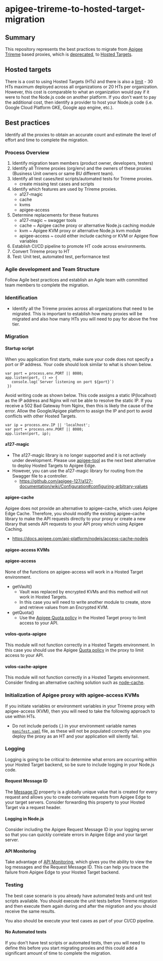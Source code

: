 # apigee-trireme-to-hosted-target-migration

## Summary
This repository represents the best practices to migrate from [Apigee Trireme](https://docs.apigee.com/api-platform/nodejs/overview-nodejs-apigee-edge) based proxies, which is [deprecated](https://docs.apigee.com/release/deprecated-features), to [Hosted Targets](https://docs.apigee.com/api-platform/hosted-targets/hosted-targets-overview).  

## Hosted targets
There is a cost to using Hosted Targets (HTs) and there is also a [limit](https://specs.apigee.com/files/ApigeeEdgeCloud_user_ComparisonMatrix.pdf) - 30 HTs maximum deployed across all organizations or 20 HTs per organization.  However, this cost is comparable to what an organization would pay if it were to host the Node.js code on another platform.  If you don't want to pay the additional cost, then identify a provider to host your Node.js code (i.e. Google Cloud Platform GKE, Google app engine, etc.).

## Best practices
Identify all the proxies to obtain an accurate count and estimate the level of effort and time to complete the migration.

### Process Overview
1. Identify migration team members (product owner, developers, testers)
2. Identify all Trireme proxies (org/env) and the owners of these proxies (Business Unit owners or same BU different team).
3. Identify all test cases/test scripts/automated tests for Trireme proxies.
   * create missing test cases and scripts
4. Identify which features are used by Trireme proxies.
   * a127-magic
   * cache
   * kvms
   * apigee-access
5. Determine replacements for these features
   * a127-magic ~ swagger tools
   * cache ~ Apigee cache proxy or alternative Node.js caching module
   * kvm ~ Apigee KVM proxy or alternative Node.js kvm module
   * apigee-access ~ could either include caching or KVM or Apigee flow variables
6. Establish CI/CD pipeline to promote HT code across environments.
7. Convert Trireme proxy to HT
8. Test: Unit test, automated test, performance test

### Agile development and Team Structure
Follow Agile best practices and establish an Agile team with committed team members to complete the migration.

### Identification
* Identify all the Trireme proxies across all organizations that need to be migrated.
  This is important to establish how many proxies will be migrated and also how many HTs you will need to pay for above the free tier.  

### Migration
#### Startup script
When you application first starts, make sure your code does not specify a port or IP address. Your code should look similar to what is shown below.
```
var port = process.env.PORT || 8080;
app.listen(port, () => {
   console.log(`Server listening on port ${port}`)
 })
```

Avoid writing code as shown below. This code assigns a static IP(localhost) as the IP address and Nginx will not be able to resolve the static IP.  If you receive a 502 Bad Gateway from Nginx, then this is likely the cause of the error.  Allow the Google/Apigee platform to assign the IP and port to avoid conflicts with other Hosted Targets.  

```
var ip = process.env.IP || 'localhost';
var port = process.env.PORT || 8080;
app.listen(port, ip);
```

#### a127-magic
* The a127-magic library is no longer supported and it is not actively under development.  Please use [apigee-tool](https://www.npmjs.com/package/apigeetool) as the next best alternative to deploy Hosted Targets to Apigee Edge.  
* However, you can use the a127-magic library for routing from the Swagger file to a controller.
  * https://github.com/apigee-127/a127-documentation/wiki/Configuration#configuring-arbitrary-values
#### apigee-cache
Apigee does not provide an alternative to apigee-cache, which uses Apigee Edge Cache.  Therefore, you should modify the existing apigee-cache library to make the API requests directly to your proxy or create a new library that sends API requests to your API proxy which using Apigee Caching.  
* https://docs.apigee.com/api-platform/nodejs/access-cache-nodejs

#### apigee-access KVMs
#### apigee-access
None of the functions on apigee-access will work in a Hosted Target environment.  
  * getVault()
    * Vault was replaced by encrypted KVMs and this method will not work in Hosted Targets.
    * In this case you will need to write another module to create, store and retrieve values from an Encrypted KVM.  
  * getQuota()
    * Use the [Apigee Quota policy](https://docs.apigee.com/api-platform/reference/policies/quota-policy) in the Hosted Target proxy to limit access to your API.  

#### volos-quota-apigee
This module will not function correctly in a Hosted Targets environment.  In this case you should use the Apigee [Quota policy](https://docs.apigee.com/api-platform/reference/policies/quota-policy) in the proxy to limit access to your API.

#### volos-cache-apigee
This module will not function correctly in a Hosted Targets environment.  Consider finding an alternative caching solution such as [node-cache](https://www.npmjs.com/package/node-cache).


### Initialization of Apigee proxy with apigee-access KVMs
If you initiate variables or environment variables in your Trireme proxy with apigee-access (KVM), then you will need to take the following approach to use within HTs.  

* Do not include periods (.) in your environment variable names [`manifest.yaml`](https://docs.apigee.com/api-platform/hosted-targets/hosted-targets-reference#manfiest-file-syntax) file, as these will not be populated correctly when you deploy the proxy as an HT and your application will silently fail.  

### Logging
Logging is going to be critical to determine what errors are occurring within your Hosted Target backend, so be sure to include logging in your Node.js code.

#### Request Message ID
The [Message ID](https://docs.apigee.com/api-platform/reference/variables-reference#messageid) property is a globally unique value that is created for every request and allows you to create correlate requests from Apigee Edge to your target servers.  Consider forwarding this property to your Hosted Target via a request header.

#### Logging in Node.js
Consider including the Apigee Request Message ID in your logging server so that you can quickly correlate errors in Apigee Edge and your target server.  

#### API Monitoring
Take advantage of [API Monitoring](https://docs.apigee.com/api-monitoring), which gives you the ability to view the log messages and the Request Message ID.  This can help you trace the failure from Apigee Edge to your Hosted Target backend.  

### Testing
The best case scenario is you already have automated tests and unit test scripts available.  You should execute the unit tests before Trireme migration and then execute them again during and after the migration and you should receive the same results.

You also should be execute your test cases as part of your CI/CD pipeline.  

#### No Automated tests
If you don't have test scripts or automated tests, then you will need to define this before you start migrating proxies and this could add a significant amount of time to complete the migration.  

